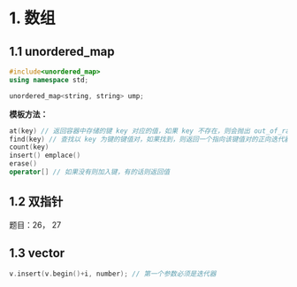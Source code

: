 # 1. 数组
## 1.1 unordered_map
```C++
#include<unordered_map>
using namespace std;

unordered_map<string, string> ump;
```
**模板方法：**
```C++
at(key) // 返回容器中存储的键 key 对应的值，如果 key 不存在，则会抛出 out_of_range 异常。
find(key) // 查找以 key 为键的键值对，如果找到，则返回一个指向该键值对的正向迭代器；反之，则返回一个指向容器中最后一个键值对之后位置的迭代器
count(key)
insert() emplace()
erase()
operator[] // 如果没有则加入键，有的话则返回值
```
## 1.2 双指针
题目：26， 27
## 1.3 vector
```C++
v.insert(v.begin()+i, number); // 第一个参数必须是迭代器
```